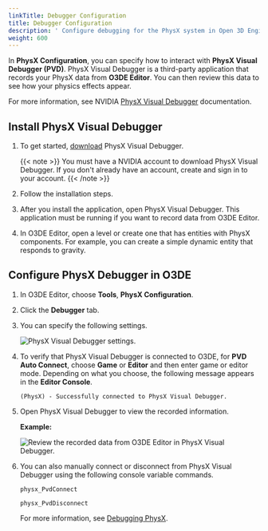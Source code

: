 ```yaml
---
linkTitle: Debugger Configuration
title: Debugger Configuration
description: ' Configure debugging for the PhysX system in Open 3D Engine. '
weight: 600
---
```


In **PhysX Configuration**, you can specify how to interact with **PhysX Visual Debugger (PVD)**. PhysX Visual Debugger is a third-party application that records your PhysX data from **O3DE Editor**. You can then review this data to see how your physics effects appear.

For more information, see NVIDIA [PhysX Visual Debugger](https://docs.nvidia.com/gameworks/content/gameworkslibrary/physx/guide/Manual/VisualDebugger.html#physxvisualdebugger) documentation.

## Install PhysX Visual Debugger

1. To get started, [download](https://developer.nvidia.com/physx-visual-debugger) PhysX Visual Debugger.

    {{< note >}}
You must have a NVIDIA account to download PhysX Visual Debugger. If you don't already have an account, create and sign in to your account.
{{< /note >}}

1. Follow the installation steps.

1. After you install the application, open PhysX Visual Debugger. This application must be running if you want to record data from O3DE Editor.

1. In O3DE Editor, open a level or create one that has entities with PhysX components. For example, you can create a simple dynamic entity that responds to gravity.

## Configure PhysX Debugger in O3DE

1. In O3DE Editor, choose **Tools**, **PhysX Configuration**.

1. Click the **Debugger** tab.

1. You can specify the following settings.

    ![PhysX Visual Debugger settings.](/images/user-guide/interactivity/physics/nvidia-physx/configuring/physx-configuration-debugger-1.png)

1. To verify that PhysX Visual Debugger is connected to O3DE, for **PVD Auto Connect**, choose **Game** or **Editor** and then enter game or editor mode. Depending on what you choose, the following message appears in the **Editor Console**.

    ```
    (PhysX) - Successfully connected to PhysX Visual Debugger.
    ```

1. Open PhysX Visual Debugger to view the recorded information.

    **Example:**
    
    ![Review the recorded data from O3DE Editor in PhysX Visual Debugger.](/images/user-guide/interactivity/physics/nvidia-physx/configuring/physx-configuration-debugger-2.png)

1. You can also manually connect or disconnect from PhysX Visual Debugger using the following console variable commands.

   ```
   physx_PvdConnect
   ```

   ```
   physx_PvdDisconnect
   ```

   For more information, see [Debugging PhysX](/docs/user-guide/interactivity/physics/debugging/).
